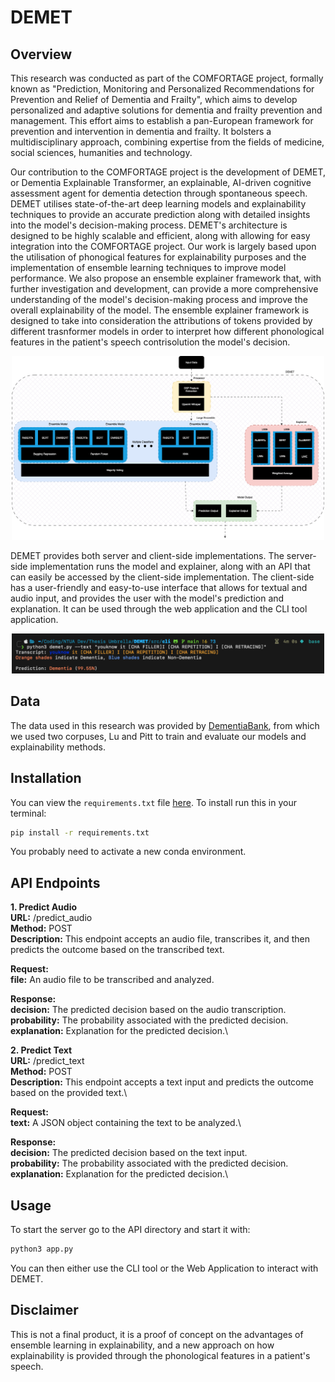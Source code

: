 # DEMET

## Overview

This research was conducted as part of the COMFORTAGE project,
formally known as "Prediction, Monitoring and Personalized Recommendations for Prevention and Relief of Dementia and Frailty",
which aims to develop personalized and adaptive solutions 
for dementia and frailty prevention and management. This effort aims to establish a pan-European framework for prevention 
and intervention in dementia and frailty. It bolsters a multidisciplinary approach, combining expertise from the fields of 
medicine, social sciences, humanities and technology. 

Our contribution to the COMFORTAGE project is the development of DEMET, or Dementia Explainable Transformer, an explainable, AI-driven
cognitive assessment agent for dementia detection through spontaneous speech. DEMET utilises state-of-the-art deep learning models 
and explainability techniques to provide an accurate prediction along with detailed insights into the model's decision-making process.
DEMET's architecture is designed to be highly scalable and efficient, along with allowing for easy integration into the COMFORTAGE project. 
Our work is largely based upon the utilisation of phonogical features for explainability purposes and the implementation of 
ensemble learning techniques to improve model performance. We also propose an ensemble explainer framework that, with further 
investigation and development, can provide a more comprehensive understanding of the model's decision-making process and improve 
the overall explainability of the model. The ensemble explainer framework is designed to take into consideration the attributions of tokens provided 
by different trasnformer models in order to interpret how different phonological features in the patient's speech contrisolution 
the model's decision. 

<p align="center">
    <img src="./assets/demet_full_ensemble.png" width="500" title="DEMET Architecture">
</p>

DEMET provides both server and client-side implementations. The server-side implementation runs the model 
and explainer, along with an API that can easily be accessed by the client-side implementation. The client-side has a user-friendly and easy-to-use
interface that allows for textual and audio input, and provides the user with the model's prediction and explanation. It can be 
used through the web application and the CLI tool application.

<p align="center">
    <img src="./assets/demet_cli_dementia.png" width="500" title="DEMET CLI tool">
</p>

## Data
The data used in this research was provided by [DementiaBank](https://dementia.talkbank.org), from which we used two corpuses, Lu and Pitt to train and evaluate 
our models and explainability methods. 

## Installation
You can view the `requirements.txt` file [here](./requirements.txt).
To install run this in your terminal:

```bash
pip install -r requirements.txt
```

You probably need to activate a new conda environment.

## API Endpoints
**1. Predict Audio**\
**URL:** /predict_audio\
**Method:** POST\
**Description:** This endpoint accepts an audio file, transcribes it, and then predicts the outcome based on the transcribed text.

**Request:**\
**file:** An audio file to be transcribed and analyzed.

**Response:**\
**decision:** The predicted decision based on the audio transcription.\
**probability:** The probability associated with the predicted decision.\
**explanation:** Explanation for the predicted decision.\

**2. Predict Text**\
**URL:** /predict_text\
**Method:** POST\
**Description:** This endpoint accepts a text input and predicts the outcome based on the provided text.\

**Request:**\
**text:** A JSON object containing the text to be analyzed.\

**Response:**\
**decision:** The predicted decision based on the text input.\
**probability:** The probability associated with the predicted decision.\
**explanation:** Explanation for the predicted decision.\

## Usage
To start the server go to the API directory and start it with:

```bash
python3 app.py
```

You can then either use the CLI tool or the Web Application to interact with DEMET.

## Disclaimer
This is not a final product, it is a proof of concept on the advantages of ensemble learning in explainability, and 
a new approach on how explainability is provided through the phonological features in a patient's speech. 



